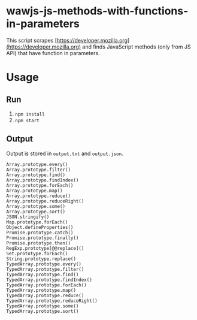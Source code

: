 # wawjs-js-methods-with-functions-in-parameters

This script scrapes [https://developer.mozilla.org](https://developer.mozilla.org) and finds JavaScript methods (only from JS API) that have function in parameters.

# Usage

## Run
1. `npm install`
1. `npm start`

## Output
Output is stored in `output.txt` and `output.json`.

```
Array.prototype.every()
Array.prototype.filter()
Array.prototype.find()
Array.prototype.findIndex()
Array.prototype.forEach()
Array.prototype.map()
Array.prototype.reduce()
Array.prototype.reduceRight()
Array.prototype.some()
Array.prototype.sort()
JSON.stringify()
Map.prototype.forEach()
Object.defineProperties()
Promise.prototype.catch()
Promise.prototype.finally()
Promise.prototype.then()
RegExp.prototype[@@replace]()
Set.prototype.forEach()
String.prototype.replace()
TypedArray.prototype.every()
TypedArray.prototype.filter()
TypedArray.prototype.find()
TypedArray.prototype.findIndex()
TypedArray.prototype.forEach()
TypedArray.prototype.map()
TypedArray.prototype.reduce()
TypedArray.prototype.reduceRight()
TypedArray.prototype.some()
TypedArray.prototype.sort()
```